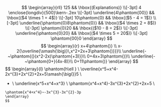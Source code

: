 
$$ 
\begin{array}{rll} 125
&& \hbox{(Explanations)} \\[-3pt]
4 \enclose{longdiv}{500}\kern-.2ex \\[-3pt] \underline{4\phantom{00}} && \hbox{($4 \times 1 = 4$)} \\[-3pt] 10\phantom{0} && \hbox{($5 - 4 = 1$)} \\[-3pt] \underline{\phantom{0}8\phantom{0}} && \hbox{($4 \times 2 = 8$)} \\[-3pt] \phantom{0}20 && \hbox{($10 - 8 = 2$)} \\[-3pt] \underline{\phantom{0}20} && \hbox{($4 \times 5 = 20$)} \\[-3pt] \phantom{00}0 \end{array}
$$
$$
\begin{array}{r}
x+4\phantom{)}   \\
x-2{\overline{\smash{\big)}\,x^2+2x+3\phantom{)}}}\\
\underline{-~\phantom{(}(x^2-2x)\phantom{+3)}}\\
0+4x+3\phantom{)}\\ 
\underline{-~\phantom{0+}(4x-8)}\\ 
0+11\phantom{)}
\end{array}
$$
$$
\begin{array}{l} \phantom{h\ell } \\
\overline{x^5+x^4-2x^{3}+2x^{2}+2x+5\smash{\big(}}5 \\
- \\
\underline{x^5+x^4+x^3} \\
\phantom{x^4+x^4}-3x^{3}+2x^{2}+2x+5 \\
 ~~~~~~~~~~~~~- \\
\phantom{x^4+x^4}~-3x^{3}-3x^{2}-3p
\end{array}
$$